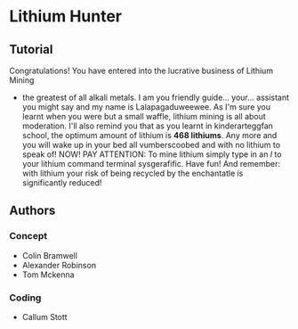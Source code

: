 # Lithium Hunter

## Tutorial

Congratulations! You have entered into the lucrative business of Lithium Mining
- the greatest of all alkali metals. I am you friendly guide... your...
assistant you might say and my name is Lalapagaduweewee. As I'm sure you learnt
when you were but a small waffle, lithium mining is all about moderation. I'll
also remind you that as you learnt in kinderarteggfan school, the optimum
amount of lithium is **468 lithiums**. Any more and you will wake up in your bed
all vumberscoobed and with no lithium to speak of! NOW! PAY ATTENTION: To mine
lithium simply type in an *l* to your lithium command terminal sysgerafific.
Have fun! And remember: with lithium your risk of being recycled by the
enchantatle is significantly reduced!

## Authors

### Concept

* Colin Bramwell
* Alexander Robinson
* Tom Mckenna

### Coding

* Callum Stott

